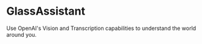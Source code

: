 # GlassAssistant

Use OpenAI's Vision and Transcription capabilities to understand the world around you.
